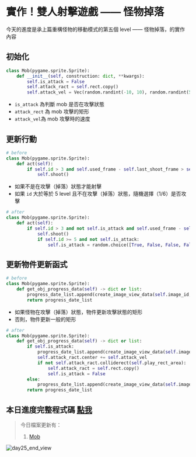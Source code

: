 # 實作！雙人射擊遊戲 —— 怪物掉落

今天的進度是承上篇重構怪物的移動模式的第五個 level —— 怪物掉落，的實作內容

## 初始化

```python
class Mob(pygame.sprite.Sprite):
    def __init__(self, construction: dict, **kwargs):
        self.is_attack = False
        self.attack_ract = self.rect.copy()
        self.attack_vel = Vec(random.randint(-10, 10), random.randint(5, 10))
```

- `is_attack` 為判斷 mob 是否在攻擊狀態
- `attack_rect` 為 mob 攻擊的矩形
- `attack_vel`為 mob 攻擊時的速度

## 更新行動

```python
# before
class Mob(pygame.sprite.Sprite):
    def act(self):
        if self.id > 3 and self.used_frame - self.last_shoot_frame > self.shoot_cd:
            self.shoot()
```

- 如果不是在攻擊（掉落）狀態才能射擊
- 如果 `id` 大於等於 5 level 且不在攻擊（掉落）狀態，隨機選擇（1/6）是否攻擊

```python
# after
class Mob(pygame.sprite.Sprite):
    def act(self):
        if self.id > 3 and not self.is_attack and self.used_frame - self.last_shoot_frame > self.shoot_cd:
            self.shoot()
            if self.id >= 5 and not self.is_attack:
                self.is_attack = random.choice([True, False, False, False, False, False])
```

## 更新物件更新函式

```python
# before
class Mob(pygame.sprite.Sprite):
    def get_obj_progress_data(self) -> dict or list:
        progress_date_list.append(create_image_view_data(self.image_id, *self.rect.topleft, self.rect.width, self.rect.height, self.angle))
        return progress_date_list
```

- 如果怪物在攻擊（掉落）狀態，物件更新攻擊狀態的矩形
- 否則，物件更新一般的矩形

```python
# after
class Mob(pygame.sprite.Sprite):
    def get_obj_progress_data(self) -> dict or list:
        if self.is_attack:
            progress_date_list.append(create_image_view_data(self.image_id, *self.attack_ract.topleft, self.attack_ract.width, self.attack_ract.height, self.angle))
            self.attack_ract.center += self.attack_vel
            if not self.attack_ract.colliderect(self.play_rect_area):
                self.attack_ract = self.rect.copy()
                self.is_attack = False
        else:
            progress_date_list.append(create_image_view_data(self.image_id, *self.rect.topleft, self.rect.width, self.rect.height, self.angle))
        return progress_date_list
```

## 本日進度完整程式碼 [點我](https://github.com/Jesse-Jumbo/TankMan/releases/tag/ThomeMan_day_24)

> 今日檔案更新有：
> 
> 1. [Mob](https://github.com/Jesse-Jumbo/TankMan/blob/ThomeMan_day_25/ITHomeGame/src/Mob.py)

![day25_end_view](https://raw.githubusercontent.com/Jesse-Jumbo/MLGameTemplate/main/Iron_article_2022/image/day25_end_view.png)
